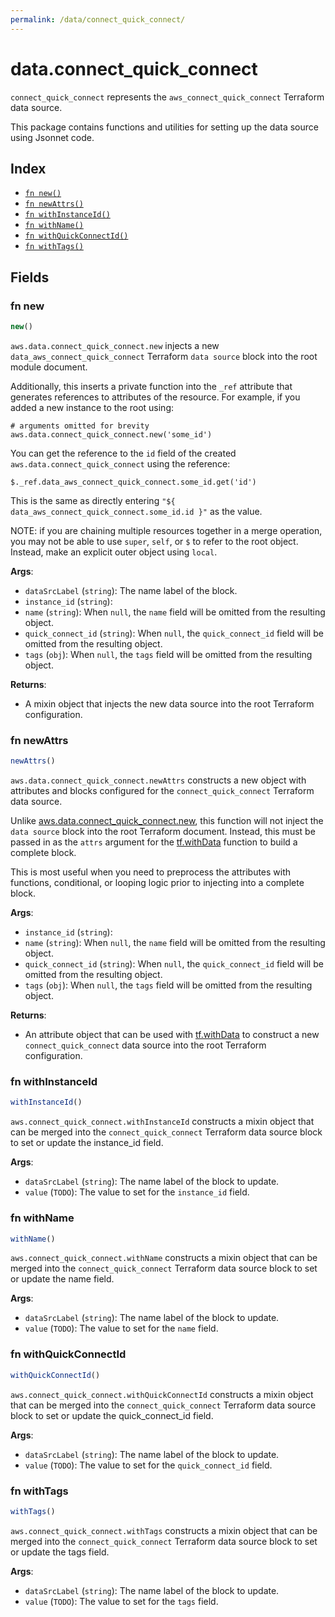 ```yaml
---
permalink: /data/connect_quick_connect/
---
```


# data.connect_quick_connect

`connect_quick_connect` represents the `aws_connect_quick_connect` Terraform data source.



This package contains functions and utilities for setting up the data source using Jsonnet code.


## Index

* [`fn new()`](#fn-new)
* [`fn newAttrs()`](#fn-newattrs)
* [`fn withInstanceId()`](#fn-withinstanceid)
* [`fn withName()`](#fn-withname)
* [`fn withQuickConnectId()`](#fn-withquickconnectid)
* [`fn withTags()`](#fn-withtags)

## Fields

### fn new

```ts
new()
```


`aws.data.connect_quick_connect.new` injects a new `data_aws_connect_quick_connect` Terraform `data source`
block into the root module document.

Additionally, this inserts a private function into the `_ref` attribute that generates references to attributes of the
resource. For example, if you added a new instance to the root using:

    # arguments omitted for brevity
    aws.data.connect_quick_connect.new('some_id')

You can get the reference to the `id` field of the created `aws.data.connect_quick_connect` using the reference:

    $._ref.data_aws_connect_quick_connect.some_id.get('id')

This is the same as directly entering `"${ data_aws_connect_quick_connect.some_id.id }"` as the value.

NOTE: if you are chaining multiple resources together in a merge operation, you may not be able to use `super`, `self`,
or `$` to refer to the root object. Instead, make an explicit outer object using `local`.

**Args**:
  - `dataSrcLabel` (`string`): The name label of the block.
  - `instance_id` (`string`): 
  - `name` (`string`):  When `null`, the `name` field will be omitted from the resulting object.
  - `quick_connect_id` (`string`):  When `null`, the `quick_connect_id` field will be omitted from the resulting object.
  - `tags` (`obj`):  When `null`, the `tags` field will be omitted from the resulting object.

**Returns**:
- A mixin object that injects the new data source into the root Terraform configuration.


### fn newAttrs

```ts
newAttrs()
```


`aws.data.connect_quick_connect.newAttrs` constructs a new object with attributes and blocks configured for the `connect_quick_connect`
Terraform data source.

Unlike [aws.data.connect_quick_connect.new](#fn-connectquickconnectnew), this function will not inject the `data source`
block into the root Terraform document. Instead, this must be passed in as the `attrs` argument for the
[tf.withData](https://github.com/tf-libsonnet/core/tree/main/docs#fn-withdata) function to build a complete block.

This is most useful when you need to preprocess the attributes with functions, conditional, or looping logic prior to
injecting into a complete block.

**Args**:
  - `instance_id` (`string`): 
  - `name` (`string`):  When `null`, the `name` field will be omitted from the resulting object.
  - `quick_connect_id` (`string`):  When `null`, the `quick_connect_id` field will be omitted from the resulting object.
  - `tags` (`obj`):  When `null`, the `tags` field will be omitted from the resulting object.

**Returns**:
  - An attribute object that can be used with [tf.withData](https://github.com/tf-libsonnet/core/tree/main/docs#fn-withdata) to construct a new `connect_quick_connect` data source into the root Terraform configuration.


### fn withInstanceId

```ts
withInstanceId()
```

`aws.connect_quick_connect.withInstanceId` constructs a mixin object that can be merged into the `connect_quick_connect`
Terraform data source block to set or update the instance_id field.



**Args**:
  - `dataSrcLabel` (`string`): The name label of the block to update.
  - `value` (`TODO`): The value to set for the `instance_id` field.


### fn withName

```ts
withName()
```

`aws.connect_quick_connect.withName` constructs a mixin object that can be merged into the `connect_quick_connect`
Terraform data source block to set or update the name field.



**Args**:
  - `dataSrcLabel` (`string`): The name label of the block to update.
  - `value` (`TODO`): The value to set for the `name` field.


### fn withQuickConnectId

```ts
withQuickConnectId()
```

`aws.connect_quick_connect.withQuickConnectId` constructs a mixin object that can be merged into the `connect_quick_connect`
Terraform data source block to set or update the quick_connect_id field.



**Args**:
  - `dataSrcLabel` (`string`): The name label of the block to update.
  - `value` (`TODO`): The value to set for the `quick_connect_id` field.


### fn withTags

```ts
withTags()
```

`aws.connect_quick_connect.withTags` constructs a mixin object that can be merged into the `connect_quick_connect`
Terraform data source block to set or update the tags field.



**Args**:
  - `dataSrcLabel` (`string`): The name label of the block to update.
  - `value` (`TODO`): The value to set for the `tags` field.
